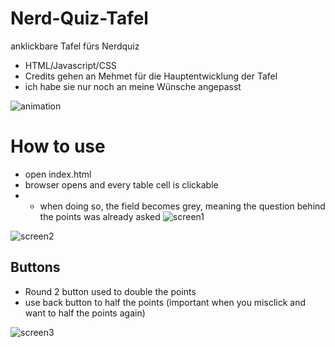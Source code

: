 # Nerd-Quiz-Tafel
anklickbare Tafel fürs Nerdquiz

* HTML/Javascript/CSS
* Credits gehen an Mehmet für die Hauptentwicklung der Tafel
* ich habe sie nur noch an meine Wünsche angepasst

![animation](https://user-images.githubusercontent.com/48357999/92496988-1e8e1480-f1f9-11ea-969c-623a0a810fd1.gif)





# How to use
* open index.html
* browser opens and every table cell is clickable
* * when doing so, the field becomes grey, meaning the question behind the points was already asked
![screen1](https://user-images.githubusercontent.com/48357999/92496164-17b2d200-f1f8-11ea-908a-a57a8bfbfc4c.PNG)

![screen2](https://user-images.githubusercontent.com/48357999/92496229-2ac5a200-f1f8-11ea-9e49-dedb8dc34162.PNG)


## Buttons
* Round 2 button used to double the points
* use back button to half the points (important when you misclick and want to half the points again)

![screen3](https://user-images.githubusercontent.com/48357999/92496244-2f8a5600-f1f8-11ea-9f6f-dfa273884cdf.PNG)
